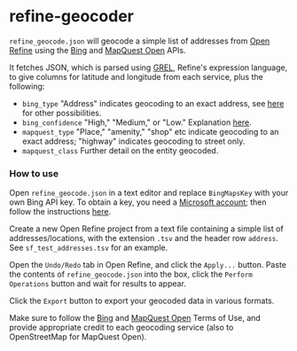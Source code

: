 # refine-geocoder

`refine_geocode.json` will geocode a simple list of addresses from [Open Refine](http://openrefine.org/) using the [Bing](http://msdn.microsoft.com/en-us/library/ff701715.aspx) and [MapQuest Open](http://developer.mapquest.com/web/products/open) APIs.

It fetches JSON, which is parsed using [GREL](https://github.com/OpenRefine/OpenRefine/wiki/Google-refine-expression-language), Refine's expression language, to give columns for latitude and longitude from each service, plus the following:

- `bing_type` "Address" indicates geocoding to an exact address, see [here](http://msdn.microsoft.com/en-us/library/ff728811.aspx) for other possibilities.
- `bing_confidence` "High," "Medium," or "Low." Explanation [here](http://msdn.microsoft.com/en-us/library/ff701725.aspx).
- `mapquest_type` "Place," "amenity," "shop" etc indicate geocoding to an exact address; "highway" indicates geocoding to street only.
- `mapquest_class` Further detail on the entity geocoded.

### How to use

Open `refine_geocode.json` in a text editor and replace `BingMapsKey`
with your own Bing API key. To obtain a key, you need a [Microsoft account](https://signup.live.com/signup.aspx?sf=1&id=38936&ru=https://account.live.com/%3fwa%3dwsignin1.0&tw=0&fs=0&kv=0&cb=&cbcxt=&wp=SAPI&wa=wsignin1.0&wreply=https://account.live.com/%3fwa%3dwsignin1.0&bk=1413566923&uiflavor=web&uaid=3affa9094c4e4ca5aa721863467ee2f0&mkt=EN-US&lc=1033&lic=1); then follow the instructions [here](http://www.gpsvisualizer.com/geocoder/key.html#bing).

Create a new Open Refine project from a text file containing a simple list of addresses/locations, with the extension `.tsv` and the header row `address`. See `sf_test_addresses.tsv` for an example.

Open the `Undo/Redo` tab in Open Refine, and click the `Apply...` button. Paste the contents of `refine_geocode.json` into the box, click the `Perform Operations` button and wait for results to appear.

Click the `Export` button to export your geocoded data in various formats.

Make sure to follow the [Bing](http://www.microsoft.com/maps/product/terms.html) and [MapQuest Open](http://developer.mapquest.com/web/products/open/nominatim) Terms of Use, and provide appropriate credit to each geocoding service (also to OpenStreetMap for MapQuest Open).


